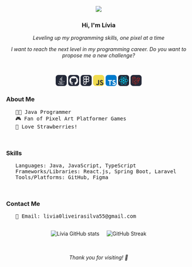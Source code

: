 <div align="center">
  <img src="https://github.com/livia-oliveira/livia-oliveira/assets/91535618/e89fc500-b366-4861-a909-d7f0325ef4bf">
</div>
<h3 align="center">
  Hi, I'm Lívia
</h3>
<div align="center">
  <p><em>Leveling up my programming skills, one pixel at a time</em></p>
  <p><em>I want to reach the next level in my programming career. Do you want to propose me a new challenge?</em></p>
</div>
<br>
<p align="center">
  <img src="https://raw.githubusercontent.com/tandpfun/skill-icons/59059d9d1a2c092696dc66e00931cc1181a4ce1f/icons/Java-Dark.svg" width="30" >
  <img src="https://raw.githubusercontent.com/tandpfun/skill-icons/d1c752b99bb25a0e5aa363bae1db2809173ee966/icons/Github-Dark.svg" width="30" >
  <img src="https://raw.githubusercontent.com/tandpfun/skill-icons/d1c752b99bb25a0e5aa363bae1db2809173ee966/icons/Figma-Dark.svg" width="30" >
   <img src="https://raw.githubusercontent.com/tandpfun/skill-icons/d1c752b99bb25a0e5aa363bae1db2809173ee966/icons/JavaScript.svg" width="30" >
  <img src="https://raw.githubusercontent.com/tandpfun/skill-icons/d1c752b99bb25a0e5aa363bae1db2809173ee966/icons/TypeScript.svg" width="30" >
  <img src="https://raw.githubusercontent.com/tandpfun/skill-icons/d1c752b99bb25a0e5aa363bae1db2809173ee966/icons/React-Dark.svg" width="30" >
  <img src="https://raw.githubusercontent.com/tandpfun/skill-icons/59059d9d1a2c092696dc66e00931cc1181a4ce1f/icons/Laravel-Dark.svg" width="30" >
<p/>
<div >
<h3 >About Me</h3> 
<pre>
   👩‍💻 Java Programmer
   🎮 Fan of Pixel Art Platformer Games
   🍓 Love Strawberries!
</pre>
<br>
<h3 >Skills</h3> 
<pre>
   Languages: Java, JavaScript, TypeScript
   Frameworks/Libraries: React.js, Spring Boot, Laravel
   Tools/Platforms: GitHub, Figma
</pre>
<br>
<h3 >Contact Me</h3>
<pre>
   📧 Email: livia0liveirasilva55@gmail.com
</pre>
<br>
<div style="display: flex; justify-content: center; gap: 20px;">
<img alt="Lívia GitHub stats" src="https://github-readme-stats.vercel.app/api?username=livia-oliveira&show_icons=true&theme=buefy&card_width=300"/>
<img alt="GitHub Streak" src="https://streak-stats.demolab.com/?user=livia-oliveira&theme=buefy&card_width=440" >
</div>
<br>
<br>
<p align="center">
   <em>Thank you for visiting! 🍓</em>
</p>
</div>


 
